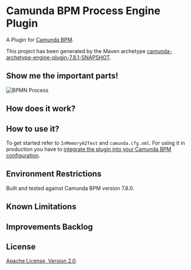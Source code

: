 # Camunda BPM Process Engine Plugin
A Plugin for [Camunda BPM](http://docs.camunda.org).

This project has been generated by the Maven archetype
[camunda-archetype-engine-plugin-7.8.1-SNAPSHOT](http://docs.camunda.org/latest/guides/user-guide/#process-applications-maven-project-templates-archetypes).

## Show me the important parts!
![BPMN Process](src/main/resources/process.png)

## How does it work?

## How to use it?
To get started refer to `InMemoryH2Test` and `camunda.cfg.xml`.
For using it in production you have to [integrate the plugin into your Camunda BPM configuration](https://docs.camunda.org/manual/latest/user-guide/process-engine/process-engine-plugins/).

## Environment Restrictions
Built and tested against Camunda BPM version 7.8.0.

## Known Limitations

## Improvements Backlog

## License
[Apache License, Version 2.0](http://www.apache.org/licenses/LICENSE-2.0).

<!-- HTML snippet for index page
  <tr>
    <td><img src="snippets/multi-instance-by-batch-plugin/src/main/resources/process.png" width="100"></td>
    <td><a href="snippets/multi-instance-by-batch-plugin">Camunda BPM Process Engine Plugin</a></td>
    <td>A Plugin for [Camunda BPM](http://docs.camunda.org).</td>
  </tr>
-->
<!-- Tweet
New @CamundaBPM example: Camunda BPM Process Engine Plugin - A Plugin for [Camunda BPM](http://docs.camunda.org). https://github.com/camunda/camunda-consulting/tree/master/snippets/multi-instance-by-batch-plugin
-->